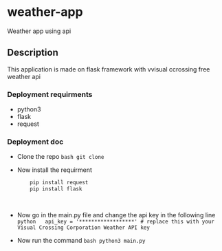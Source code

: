 # weather-app
Weather app using api 

## Description 

This application is made on flask framework with vvisual ccrossing free weather api 

### Deployment requirments 
- python3
- flask
- request 

### Deployment doc 

- Clone the repo 
    ```bash git clone ```
- Now install the requirment 
    ```python 
        pip install request 
        pip install flask 
      
       
- Now go in the main.py file and change the api key in the following line 
    ```python   api_key = '******************' # replace this with your Visual Crossing Corporation Weather API key```
    
- Now run the command ```bash python3 main.py```
